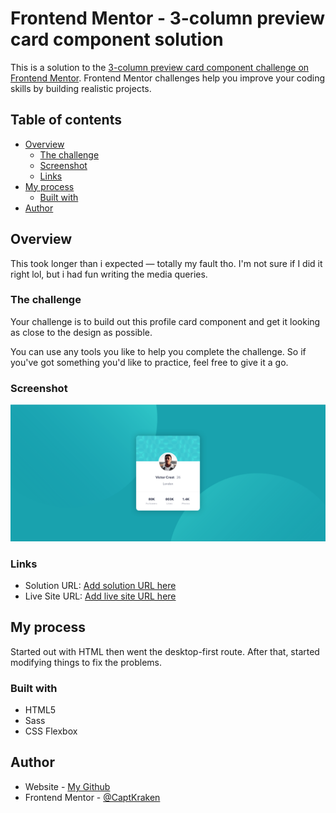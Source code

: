 # Frontend Mentor - 3-column preview card component solution

This is a solution to the [3-column preview card component challenge on Frontend Mentor](https://www.frontendmentor.io/challenges/3column-preview-card-component-pH92eAR2-). Frontend Mentor challenges help you improve your coding skills by building realistic projects.

## Table of contents

- [Overview](#overview)
  - [The challenge](#the-challenge)
  - [Screenshot](#screenshot)
  - [Links](#links)
- [My process](#my-process)
  - [Built with](#built-with)
- [Author](#author)

## Overview

This took longer than i expected — totally my fault tho. I'm not sure if I did it right lol, but i had fun writing the media queries.

### The challenge

Your challenge is to build out this profile card component and get it looking as close to the design as possible.

You can use any tools you like to help you complete the challenge. So if you've got something you'd like to practice, feel free to give it a go.

### Screenshot

![](./screenshot.png)

### Links

- Solution URL: [Add solution URL here](https://your-solution-url.com)
- Live Site URL: [Add live site URL here](https://your-live-site-url.com)

## My process

Started out with HTML then went the desktop-first route. After that, started modifying things to fix the problems.

### Built with

- HTML5
- Sass
- CSS Flexbox

## Author

- Website - [My Github](https://github.com/CaptKraken)
- Frontend Mentor - [@CaptKraken](https://www.frontendmentor.io/profile/CaptKraken)
